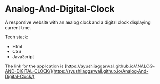 # Analog-And-Digital-Clock

A responsive website with an analog clock and a digital clock displaying current time.

Tech stack:
  - Html
  - CSS
  - JavaScript

The link for the application is [https://ayushiiaggarwall.github.io/ANALOG-AND-DIGITAL-CLOCK/](https://ayushiiaggarwall.github.io/Analog-And-Digital-Clock/)
